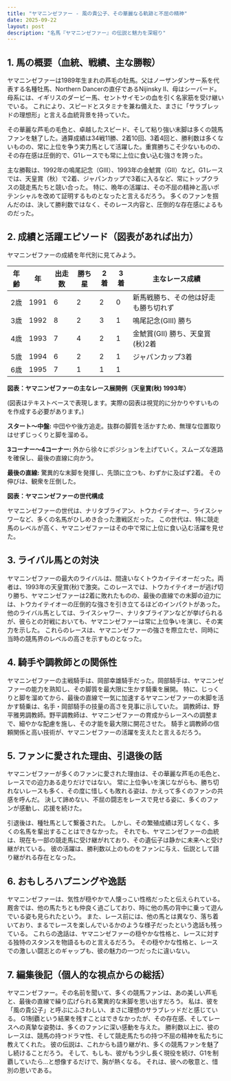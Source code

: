 ```yaml
---
title: "ヤマニンゼファー - 風の貴公子、その華麗なる軌跡と不屈の精神"
date: 2025-09-22
layout: post
description: "名馬『ヤマニンゼファー』の伝説と魅力を深堀り"
---
```


## 1. 馬の概要（血統、戦績、主な勝鞍）

ヤマニンゼファーは1989年生まれの芦毛の牡馬。父はノーザンダンサー系を代表する名種牡馬、Northern Dancerの直仔であるNijinsky II、母はシーバード。母系には、イギリスのダービー馬、セントサイモンの血を引く名家筋を受け継いでいる。  これにより、スピードとスタミナを兼ね備えた、まさに「サラブレッドの理想形」と言える血統背景を持っていた。

その華麗な芦毛の毛色と、卓越したスピード、そして粘り強い末脚は多くの競馬ファンを魅了した。通算成績は34戦11勝、2着10回、3着4回と、勝利数は多くないものの、常に上位を争う実力馬として活躍した。重賞勝ちこそ少ないものの、その存在感は圧倒的で、G1レースでも常に上位に食い込む強さを誇った。

主な勝鞍は、1992年の鳴尾記念（GIII）、1993年の金鯱賞（GII）など。G1レースでは、天皇賞（秋）で2着、ジャパンカップで3着に入るなど、常にトップクラスの競走馬たちと競い合った。  特に、晩年の活躍は、その不屈の精神と高いポテンシャルを改めて証明するものとなったと言えるだろう。  多くのファンを掴んだのは、決して勝利数ではなく、そのレース内容と、圧倒的な存在感によるものだった。


## 2. 成績と活躍エピソード（図表があれば出力）

ヤマニンゼファーの成績を年代別に見てみよう。

| 年齢 | 年 | 出走数 | 勝ち星 | 2着 | 3着 | 主なレース成績 |
|---|---|---|---|---|---|---|
| 2歳 | 1991 | 6 | 2 | 2 | 0 |  新馬戦勝ち、その他は好走も勝ち切れず |
| 3歳 | 1992 | 8 | 2 | 3 | 1 |  鳴尾記念(GIII) 勝ち |
| 4歳 | 1993 | 7 | 4 | 2 | 1 | 金鯱賞(GII) 勝ち、天皇賞(秋)2着 |
| 5歳 | 1994 | 6 | 2 | 2 | 1 |  ジャパンカップ3着 |
| 6歳 | 1995 | 7 | 1 | 1 | 1 |  |


**図表：ヤマニンゼファーの主なレース展開例（天皇賞(秋) 1993年）**

(図表はテキストベースで表現します。実際の図表は視覚的に分かりやすいものを作成する必要があります。)

**スタート～中盤:**  中団やや後方追走。抜群の脚質を活かすため、無理な位置取りはせずじっくりと脚を溜める。

**3コーナー～4コーナー:**  外から徐々にポジションを上げていく。スムーズな進路を確保し、最後の直線に向かう。

**最後の直線:**  驚異的な末脚を発揮し、先頭に立つも、わずかに及ばず2着。  その伸びは、観衆を圧倒した。


**図表：ヤマニンゼファーの世代構成**

ヤマニンゼファーの世代は、ナリタブライアン、トウカイテイオー、ライスシャワーなど、多くの名馬がひしめき合った激戦区だった。  この世代は、特に競走馬のレベルが高く、ヤマニンゼファーはその中で常に上位に食い込む活躍を見せた。


## 3. ライバル馬との対決

ヤマニンゼファーの最大のライバルは、間違いなくトウカイテイオーだった。両者は、1993年の天皇賞(秋)で激突。このレースでは、トウカイテイオーが逃げ切り勝ち、ヤマニンゼファーは2着に敗れたものの、最後の直線での末脚の迫力には、トウカイテイオーの圧倒的な強さを引き立てるほどのインパクトがあった。  他のライバル馬としては、ライスシャワー、ナリタブライアンなどが挙げられるが、彼らとの対戦においても、ヤマニンゼファーは常に上位争いを演じ、その実力を示した。  これらのレースは、ヤマニンゼファーの強さを際立たせ、同時に当時の競馬界のレベルの高さを示すものとなった。


## 4. 騎手や調教師との関係性

ヤマニンゼファーの主戦騎手は、岡部幸雄騎手だった。岡部騎手は、ヤマニンゼファーの能力を熟知し、その脚質を最大限に生かす騎乗を展開。  特に、じっくりと脚を溜めてから、最後の直線で一気に加速するヤマニンゼファーの末脚を活かす騎乗は、名手・岡部騎手の技量の高さを見事に示していた。  調教師は、野平雅男調教師。野平調教師は、ヤマニンゼファーの育成からレースへの調整まで、細やかな配慮を施し、その才能を最大限に開花させた。 騎手と調教師の信頼関係と高い技術が、ヤマニンゼファーの活躍を支えたと言えるだろう。


## 5. ファンに愛された理由、引退後の話

ヤマニンゼファーが多くのファンに愛された理由は、その華麗な芦毛の毛色と、レースでの迫力ある走りだけではない。  常に上位争いを演じながらも、勝ち切れないレースも多く、その度に惜しくも敗れる姿は、かえって多くのファンの共感を呼んだ。  決して諦めない、不屈の闘志をレースで見せる姿に、多くのファンが感動し、応援を続けた。

引退後は、種牡馬として繋養された。  しかし、その繁殖成績は芳しくなく、多くの名馬を輩出することはできなかった。  それでも、ヤマニンゼファーの血統は、現在も一部の競走馬に受け継がれており、その遺伝子は静かに未来へと受け継がれている。  彼の活躍は、勝利数以上のものをファンに与え、伝説として語り継がれる存在となった。


## 6. おもしろハプニングや逸話

ヤマニンゼファーは、気性が穏やかで人懐っこい性格だったと伝えられている。  厩舎では、他の馬たちとも仲良く過ごしており、時に他の馬の背中に乗って遊んでいる姿も見られたという。  また、レース前には、他の馬とは異なり、落ち着いており、まるでレースを楽しんでいるかのような様子だったという逸話も残っている。  これらの逸話は、ヤマニンゼファーの穏やかな性格と、レースに対する独特のスタンスを物語るものと言えるだろう。  その穏やかな性格と、レースでの激しい闘志とのギャップも、彼の魅力の一つだったに違いない。


## 7. 編集後記（個人的な視点からの総括）

ヤマニンゼファー。その名前を聞いて、多くの競馬ファンは、あの美しい芦毛と、最後の直線で繰り広げられる驚異的な末脚を思い出すだろう。  私は、彼を「風の貴公子」と呼ぶにふさわしい、まさに理想のサラブレッドだと感じている。  G1制覇という結果を残すことはできなかったが、その存在感、そしてレースへの真摯な姿勢は、多くのファンに深い感動を与えた。  勝利数以上に、彼のレースは、競馬の持つドラマ性、そして競走馬たちの持つ不屈の精神を私たちに教えてくれた。  彼の伝説は、これからも語り継がれ、多くの競馬ファンを魅了し続けることだろう。  そして、もしも、彼がもう少し長く現役を続け、G1を制覇していたら…と想像するだけで、胸が熱くなる。  それは、彼への敬意と、惜別の思いである。
